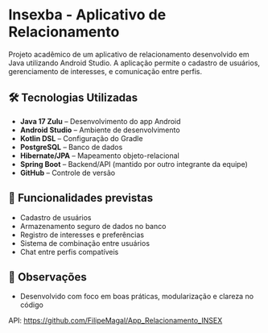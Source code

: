 # Insexba - Aplicativo de Relacionamento

Projeto acadêmico de um aplicativo de relacionamento desenvolvido em Java utilizando Android Studio. A aplicação permite o cadastro de usuários, gerenciamento de interesses, e comunicação entre perfis.

## 🛠 Tecnologias Utilizadas

- **Java 17 Zulu** – Desenvolvimento do app Android
- **Android Studio** – Ambiente de desenvolvimento
- **Kotlin DSL** – Configuração do Gradle
- **PostgreSQL** – Banco de dados
- **Hibernate/JPA** – Mapeamento objeto-relacional
- **Spring Boot** – Backend/API (mantido por outro integrante da equipe)
- **GitHub** – Controle de versão

## 📲 Funcionalidades previstas

- Cadastro de usuários
- Armazenamento seguro de dados no banco
- Registro de interesses e preferências
- Sistema de combinação entre usuários
- Chat entre perfis compatíveis

## 📎 Observações

- Desenvolvido com foco em boas práticas, modularização e clareza no código

API: https://github.com/FilipeMagal/App_Relacionamento_INSEX



